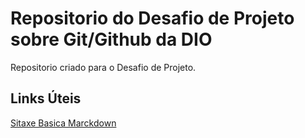 # Repositorio do Desafio de Projeto sobre Git/Github da DIO

Repositorio criado para o Desafio de Projeto.

## Links Úteis
[Sitaxe Basica Marckdown](https://www.markdownguide.org/basic-syntax/)
